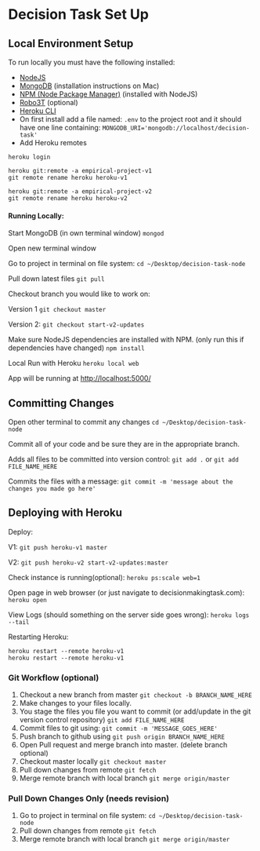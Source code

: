 Decision Task Set Up
====================

## Local Environment Setup

To run locally you must have the following installed:
- [NodeJS](https://nodejs.org/en/download/)
- [MongoDB](https://treehouse.github.io/installation-guides/mac/mongo-mac.html) (installation instructions on Mac)
- [NPM (Node Package Manager)](https://www.npmjs.com/get-npm) (installed with NodeJS)
- [Robo3T](https://robomongo.org/download) (optional)
- [Heroku CLI](https://devcenter.heroku.com/articles/heroku-cli#download-and-install)
- On first install add a file named: `.env` to the project root and it should have one line containing: `MONGODB_URI='mongodb://localhost/decision-task'`
- Add Heroku remotes

```
heroku login

heroku git:remote -a empirical-project-v1
git remote rename heroku heroku-v1

heroku git:remote -a empirical-project-v2
git remote rename heroku heroku-v2
```

#### Running Locally:

Start MongoDB (in own terminal window)
`mongod`

Open new terminal window

Go to project in terminal on file system:
`cd ~/Desktop/decision-task-node`

Pull down latest files
`git pull`

Checkout branch you would like to work on:

Version 1
`git checkout master`

Version 2:
`git checkout start-v2-updates`

Make sure NodeJS dependencies are installed with NPM. (only run this if dependencies have changed)
`npm install`

Local Run with Heroku
`heroku local web`

App will be running at [http://localhost:5000/](http://localhost:5000/)

## Committing Changes

Open other terminal to commit any changes
`cd ~/Desktop/decision-task-node`

Commit all of your code and be sure they are in the appropriate branch.

Adds all files to be committed into version control:
`git add .`  or `git add FILE_NAME_HERE`

Commits the files with a message:
`git commit -m 'message about the changes you made go here'`

## Deploying with Heroku

Deploy:

V1:
`git push heroku-v1 master`  

V2:
`git push heroku-v2 start-v2-updates:master`

Check instance is running(optional):
`heroku ps:scale web=1`

Open page in web browser (or just navigate to decisionmakingtask.com):
`heroku open`

View Logs (should something on the server side goes wrong):
`heroku logs --tail`

Restarting Heroku:
```
heroku restart --remote heroku-v1
heroku restart --remote heroku-v1
```

### Git Workflow (optional)

1. Checkout a new branch from master `git checkout -b BRANCH_NAME_HERE`
2. Make changes to your files locally.
3. You stage the files you file you want to commit (or add/update in the git version control repository) `git add FILE_NAME_HERE`
4. Commit files to git using: `git commit -m 'MESSAGE_GOES_HERE'`
5. Push branch to github using `git push origin BRANCH_NAME_HERE`
6. Open Pull request and merge branch into master. (delete branch optional)
7. Checkout master locally `git checkout master`
8. Pull down changes from remote `git fetch`
9. Merge remote branch with local branch `git merge origin/master`

### Pull Down Changes Only (needs revision)

1. Go to project in terminal on file system:
`cd ~/Desktop/decision-task-node`
2. Pull down changes from remote `git fetch`
3. Merge remote branch with local branch `git merge origin/master` 
